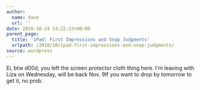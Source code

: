 ```yaml
---
author:
  name: dave
  url: ''
date: 2010-10-24 14:22:23+00:00
parent_page:
  title: 'iPad: First Impressions and Snap Judgments'
  urlpath: /2010/10/ipad-first-impressions-and-snap-judgments/
source: wordpress
---
```


Ei, btw d00d, you left the screen protector cloth thing here. I'm leaving with Liza on Wednesday, will be back Nov. 9If you want to drop by tomorrow to get it, no prob.